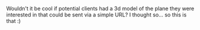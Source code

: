 Wouldn't it be cool if potential clients had a 3d model of the plane they were interested in that could be sent via a simple URL?
I thought so... so this is that :)
